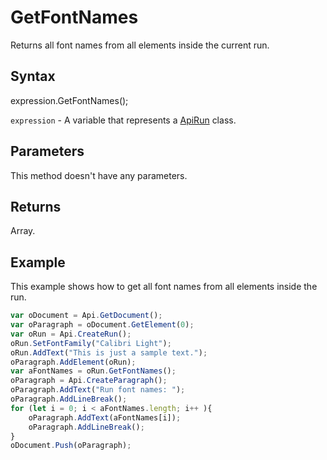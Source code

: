 # GetFontNames

Returns all font names from all elements inside the current run.

## Syntax

expression.GetFontNames();

`expression` - A variable that represents a [ApiRun](../ApiRun.md) class.

## Parameters

This method doesn't have any parameters.

## Returns

Array.<string>

## Example

This example shows how to get all font names from all elements inside the run.

```javascript
var oDocument = Api.GetDocument();
var oParagraph = oDocument.GetElement(0);
var oRun = Api.CreateRun();
oRun.SetFontFamily("Calibri Light");
oRun.AddText("This is just a sample text.");
oParagraph.AddElement(oRun);
var aFontNames = oRun.GetFontNames();
oParagraph = Api.CreateParagraph();
oParagraph.AddText("Run font names: ");
oParagraph.AddLineBreak();
for (let i = 0; i < aFontNames.length; i++ ){
	oParagraph.AddText(aFontNames[i]);
	oParagraph.AddLineBreak();
}
oDocument.Push(oParagraph);
```
